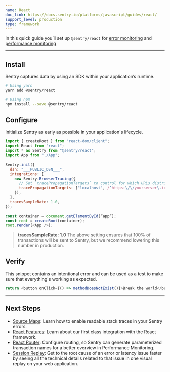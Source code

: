 ```yaml
---
name: React
doc_link: https://docs.sentry.io/platforms/javascript/guides/react/
support_level: production
type: framework
---
```


<!-- * * * * * * * * * * * *  * * * * * * * ATTENTION * * * * * * * * * * * * * * * * * * * * * * * *
*                          UPDATES WILL NO LONGER BE REFLECTED IN SENTRY                            *
*                                                                                                   *
* We've successfully migrated all "getting started/wizard" documents to the main Sentry repository, *
* where you can find them in the folder named "gettingStartedDocs" ->                               *
* https://github.com/getsentry/sentry/tree/master/static/app/gettingStartedDocs.                    *
*                                                                                                   *
* Find more details about the project in the concluded Epic ->                                      *
* https://github.com/getsentry/sentry/issues/48144                                                  *
*                                                                                                   *
* This document is planned to be removed in the future. However, it has not been removed yet,       *
* primarily because self-hosted users depend on it to access instructions for setting up their      *
* platform. We need to come up with a solution before removing these docs.                          *
* * * * * * * * * * * *  * * * * * * * ATTENTION * * * * * * * * * * * * * * * * * * * * * * * * * -->

In this quick guide you’ll set up `@sentry/react` for [error monitoring](https://docs.sentry.io/platforms/javascript/guides/react/) and [performance monitoring](https://docs.sentry.io/platforms/javascript/guides/react/performance/)

---

## Install

Sentry captures data by using an SDK within your application’s runtime.

```bash
# Using yarn
yarn add @sentry/react

# Using npm
npm install --save @sentry/react
```

## Configure

Initialize Sentry as early as possible in your application's lifecycle.

```javascript
import { createRoot } from "react-dom/client";
import React from "react";
import * as Sentry from "@sentry/react";
import App from "./App";

Sentry.init({
  dsn: "___PUBLIC_DSN___",
  integrations: [
    new Sentry.BrowserTracing({
      // Set `tracePropagationTargets` to control for which URLs distributed tracing should be enabled
      tracePropagationTargets: ["localhost", /^https:\/\/yourserver\.io\/api/],
    }),
  ],
  tracesSampleRate: 1.0,
});

const container = document.getElementById(“app”);
const root = createRoot(container);
root.render(<App />);
```

> **tracesSampleRate: 1.0**
> The above setting ensures that 100% of transactions will be sent to Sentry, but we recommend lowering this number in production.

## Verify

This snippet contains an intentional error and can be used as a test to make sure that everything's working as expected.

```javascript
return <button onClick={() => methodDoesNotExist()}>Break the world</button>;
```

---

## Next Steps

- [Source Maps](https://docs.sentry.io/platforms/javascript/guides/react/sourcemaps/): Learn how to enable readable stack traces in your Sentry errors.
- [React Features](https://docs.sentry.io/platforms/javascript/guides/react/features/): Learn about our first class integration with the React framework.
- [React Router](https://docs.sentry.io/platforms/javascript/guides/react/configuration/integrations/react-router/): Configure routing, so Sentry can generate parameterized transaction names for a better overview in Performance Monitoring.
- [Session Replay](https://docs.sentry.io/platforms/javascript/guides/react/session-replay/): Get to the root cause of an error or latency issue faster by seeing all the technical details related to that issue in one visual replay on your web application.

